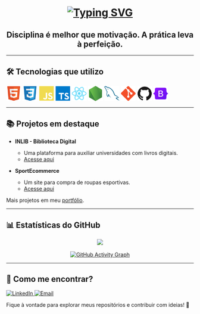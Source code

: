 <h1 align="center">
  <a href="https://git.io/typing-svg">
    <img src="https://readme-typing-svg.herokuapp.com?font=Fira+Code&weight=300&size=50&duration=4000&pause=1000&color=708090&center=true&vCenter=true&random=false&width=1000&lines=Olá,+meu+nome+é+Manuel+Pires+Luís;Sou+desenvolvedor+web+fullstack;Sou+apaixonado+por+tecnologia+e+educação;Bem-vindo+ao+meu+GitHub!" alt="Typing SVG" />
  </a>
</h1>

<h2 align="center">Disciplina é melhor que motivação. A prática leva à perfeição.</h2>

---

<h2>🛠️ Tecnologias que utilizo</h2>
<div align="left"> 
  <img height="40" width="40" src="https://raw.githubusercontent.com/devicons/devicon/master/icons/html5/html5-original.svg" alt="HTML5">
  <img height="40" width="40" src="https://raw.githubusercontent.com/devicons/devicon/master/icons/css3/css3-original.svg" alt="CSS3">
  <img height="40" width="40" src="https://raw.githubusercontent.com/devicons/devicon/master/icons/javascript/javascript-plain.svg" alt="JavaScript">
  <img height="40" width="40" src="https://raw.githubusercontent.com/devicons/devicon/master/icons/typescript/typescript-plain.svg" alt="TypeScript">
  <img height="40" width="40" src="https://raw.githubusercontent.com/devicons/devicon/master/icons/react/react-original.svg" alt="React">
  <img height="40" width="40" src="https://raw.githubusercontent.com/devicons/devicon/master/icons/nodejs/nodejs-original.svg" alt="Node.js">
  <img height="40" width="40" src="https://raw.githubusercontent.com/devicons/devicon/master/icons/mysql/mysql-original.svg" alt="MySQL">
  <img height="40" width="40" src="https://raw.githubusercontent.com/devicons/devicon/master/icons/git/git-original.svg" alt="Git">
  <img height="40" width="40" src="https://raw.githubusercontent.com/devicons/devicon/master/icons/github/github-original.svg" alt="GitHub">
  <img height="40" width="40" src="https://raw.githubusercontent.com/devicons/devicon/master/icons/bootstrap/bootstrap-original.svg" alt="Bootstrap">
</div>

---

<h2>📚 Projetos em destaque</h2>

- **INLIB - Biblioteca Digital**
  - Uma plataforma para auxiliar universidades com livros digitais.
  - [Acesse aqui](https://manuelpiresluis01.github.io/InLib-Biblioteca-Digital/)

- **SportEcommerce**
  - Um site para compra de roupas esportivas.
  - [Acesse aqui](https://manuelpiresluis01.github.io/site-do-curso-de-bootstrap-da-udemy/)

Mais projetos em meu [portfólio](https://manuelpiresluis01.github.io/Manuel-Pires-Luis/#).

---

<h2>📊 Estatísticas do GitHub</h2>
<p align="center">
  <img height="250em" src="https://github-readme-stats.vercel.app/api/top-langs/?username=manuelpiresluis&layout=compact&theme=dracula" />
</p>

<p align="center">
  <a href="https://github.com/ashutosh00710/github-readme-activity-graph">
    <img src="https://github-readme-activity-graph.vercel.app/graph?username=manuelpiresluis&bg_color=241f31&color=77767b&line=1a5fb4&point=26a269&area=true&hide_border=true" alt="GitHub Activity Graph" />
  </a>
</p>

---

<h2>👤 Como me encontrar?</h2>
<p align="left">
  <a href="https://www.linkedin.com/in/manuelpiresluis">
    <img src="https://img.shields.io/badge/LinkedIn-0A66C2?style=for-the-badge&logo=linkedin&logoColor=white" alt="LinkedIn" />
  </a>
  <a href="mailto:mpl31052001@gmail.com">
    <img src="https://img.shields.io/badge/Email-D14836?style=for-the-badge&logo=gmail&logoColor=white" alt="Email" />
  </a>
</p>

Fique à vontade para explorar meus repositórios e contribuir com ideias! 🚀

